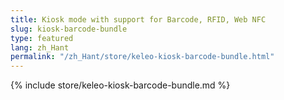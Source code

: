 ```yaml
---
title: Kiosk mode with support for Barcode, RFID, Web NFC
slug: kiosk-barcode-bundle
type: featured
lang: zh_Hant
permalink: "/zh_Hant/store/keleo-kiosk-barcode-bundle.html"
---
```


{% include store/keleo-kiosk-barcode-bundle.md %}
